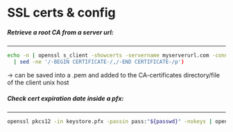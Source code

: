 SSL certs & config
==================
##### Retrieve a root CA from a server url:
---
```bash
echo -n | openssl s_client -showcerts -servername myserverurl.com -connect myserverurl.com:443 2>/dev/null  \
  | sed -ne '/-BEGIN CERTIFICATE-/,/-END CERTIFICATE-/p') 
```
-> can be saved into a .pem and added to the CA-certificates directory/file of the client unix host

##### Check cert expiration date inside a pfx:
---
```bash
openssl pkcs12 -in keystore.pfx -passin pass:"${passwd}" -nokeys | openssl x509 -noout -enddate
```
